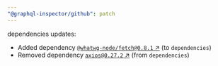 ```yaml
---
"@graphql-inspector/github": patch
---
```

dependencies updates:
  - Added dependency [`@whatwg-node/fetch@0.8.1` ↗︎](https://www.npmjs.com/package/@whatwg-node/fetch/v/0.8.1) (to `dependencies`)
  - Removed dependency [`axios@0.27.2` ↗︎](https://www.npmjs.com/package/axios/v/0.27.2) (from `dependencies`)
